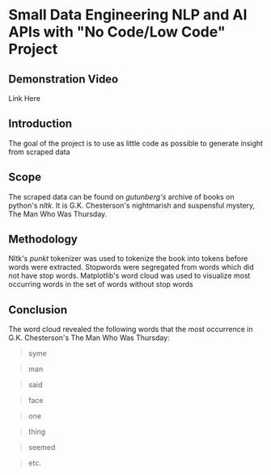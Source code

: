# Small Data Engineering NLP and AI APIs with "No Code/Low Code" Project

## Demonstration Video
Link Here

## Introduction
The goal of the project is to use as little code as possible to generate insight from scraped data

## Scope
The scraped data can be found on *gutunberg's* archive of books on python's *nltk*. It is G.K. Chesterson's nightmarish and suspensful mystery, The Man Who Was Thursday. 

## Methodology
Nltk's *punkt* tokenizer was used to tokenize the book into tokens before words were extracted. Stopwords were segregated from words which did not have stop words. Matplotlib's word cloud was used to visualize most occurring words in the set of words without stop words

## Conclusion
The word cloud revealed the following words that the most occurrence in G.K. Chesterson's The Man Who Was Thursday:

>syme

>man

>said

>face

>one

>thing

>seemed

>etc.





